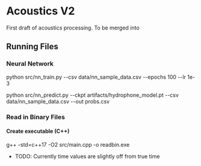 # Acoustics V2
First draft of acoustics processing.
To be merged into 

## Running Files
### Neural Network
python src/nn_train.py --csv data/nn_sample_data.csv --epochs 100 --lr 1e-3

python src/nn_predict.py --ckpt artifacts/hydrophone_model.pt --csv data/nn_sample_data.csv --out probs.csv

### Read in Binary Files
#### Create executable (C++)
g++ -std=c++17 -O2 src/main.cpp -o readbin.exe
- TODO: Currently time values are slightly off from true time